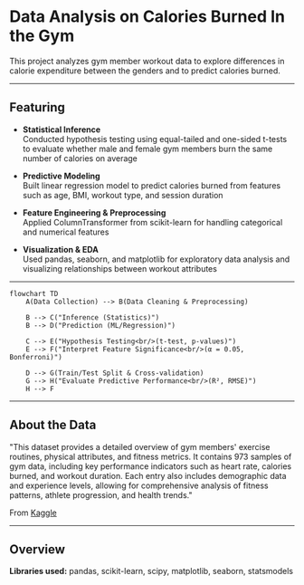 # Data Analysis on Calories Burned In the Gym

This project analyzes gym member workout data to explore differences in calorie expenditure between the genders and to predict calories burned.

---

## Featuring

- **Statistical Inference**  
  Conducted hypothesis testing using equal-tailed and one-sided t-tests to evaluate whether male and female gym members burn the same number of calories on average

- **Predictive Modeling**  
  Built linear regression model to predict calories burned from features such as age, BMI, workout type, and session duration

- **Feature Engineering & Preprocessing**  
  Applied ColumnTransformer from scikit-learn for handling categorical and numerical features

- **Visualization & EDA**  
  Used pandas, seaborn, and matplotlib for exploratory data analysis and visualizing relationships between workout attributes

---
```mermaid
flowchart TD
    A(Data Collection) --> B(Data Cleaning & Preprocessing)

    B --> C("Inference (Statistics)")
    B --> D("Prediction (ML/Regression)")

    C --> E("Hypothesis Testing<br/>(t-test, p-values)")
    E --> F("Interpret Feature Significance<br/>(α = 0.05, Bonferroni)")

    D --> G(Train/Test Split & Cross-validation)
    G --> H("Evaluate Predictive Performance<br/>(R², RMSE)")
    H --> F
```  

---

## About the Data
"This dataset provides a detailed overview of gym members' exercise routines, physical attributes, and fitness metrics. It contains 973 
samples of gym data, including key performance indicators such as heart rate, calories burned, and workout duration. Each entry also 
includes demographic data and experience levels, allowing for comprehensive analysis of fitness patterns, athlete progression, and 
health trends."

From [Kaggle](https://www.kaggle.com/datasets/valakhorasani/gym-members-exercise-dataset)

---

## Overview

**Libraries used:**
pandas, scikit-learn, scipy, matplotlib, seaborn, statsmodels


